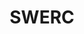 ---
title: "SWERC"
edition: "2023"
description: "SWERC is an international programming competition that brings together the best and brightest teams from the southwestern region of Europe to solve complex problems in a limited time."
logo: "/images/evenements/swerc.png"
siteOfficiel: "https://swerc.eu/2022/about/"
lienYoutube: "https://www.youtube.com/live/m2cW_51O9kk?feature=share"
draft: false
---